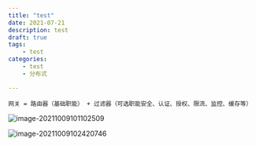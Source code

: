 ```yaml
---
title: "test"
date: 2021-07-21
description: test
draft: true
tags:
    - test
categories:
    - test
    - 分布式

---
```






```
网关 = 路由器（基础职能） + 过滤器（可选职能安全、认证、授权、限流、监控、缓存等）
```



![image-20211009101102509](https://fengzhenbing.github.io/img/picgo/image-20211009101102509.png)

![image-20211009102420746](https://fengzhenbing.github.io/img/picgo/image-20211009102420746.png)

